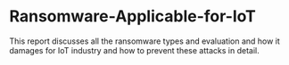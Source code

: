 # Ransomware-Applicable-for-IoT
 This report discusses all the ransomware types and evaluation and how it damages for IoT industry and how to prevent these attacks in detail.
